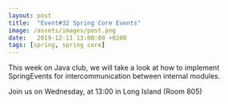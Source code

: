 ```yaml
---
layout: post
title:  "Event#32 Spring Core Events"
image: /assets/images/post.png
date:   2019-12-11 13:00:00 +0200
tags: [spring, spring core]
---
```


This week on Java club, we will take a look at how to implement SpringEvents for intercommunication between internal modules.

Join us on Wednesday, at 13:00 in Long Island (Room 805)
